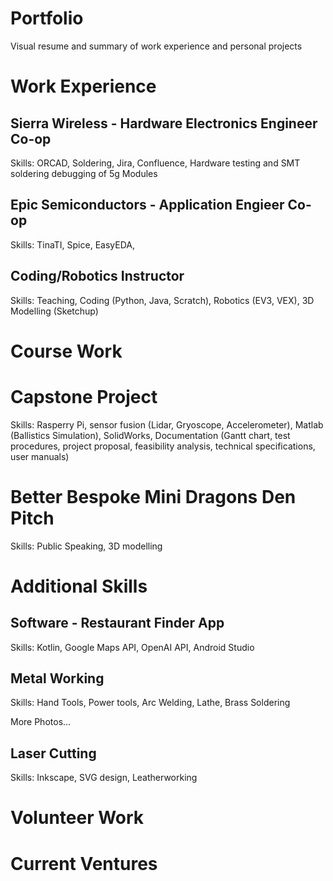 # Portfolio
Visual resume and summary of work experience and personal projects
# Work Experience

## Sierra Wireless - Hardware Electronics Engineer Co-op
Skills: ORCAD, Soldering, Jira, Confluence, 
Hardware testing and SMT soldering debugging of 5g Modules

## Epic Semiconductors - Application Engieer Co-op
Skills: TinaTI, Spice, EasyEDA, 

## Coding/Robotics Instructor
Skills: Teaching, Coding (Python, Java, Scratch), Robotics (EV3, VEX), 3D Modelling (Sketchup)

# Course Work
# Capstone Project 
Skills: Rasperry Pi, sensor fusion (Lidar, Gryoscope, Accelerometer), Matlab (Ballistics Simulation), SolidWorks, Documentation (Gantt chart, test procedures, project proposal, feasibility analysis, technical specifications, user manuals) 

# Better Bespoke Mini Dragons Den Pitch
Skills: Public Speaking, 3D modelling

# Additional Skills
## Software - Restaurant Finder App
Skills: Kotlin, Google Maps API, OpenAI API, Android Studio

## Metal Working 
Skills: Hand Tools, Power tools, Arc Welding, Lathe, Brass Soldering 


More Photos...
## Laser Cutting
Skills: Inkscape, SVG design, Leatherworking



# Volunteer Work

# Current Ventures


